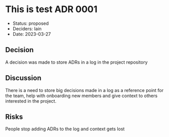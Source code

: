 # This is test ADR 0001

* Status: proposed
* Deciders: Iain
* Date: 2023-03-27

## Decision

A decision was made to store ADRs in a log in the project repository

## Discussion

There is a need to store big decisions made in a log as a reference point for
the team, help with onboarding new members and give context to others interested
in the project.

## Risks

People stop adding ADRs to the log and context gets lost
